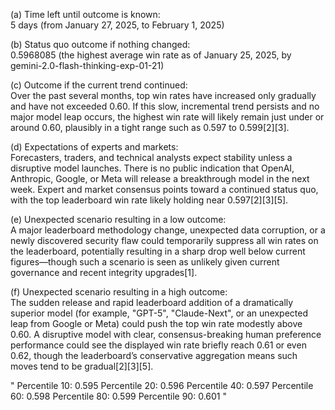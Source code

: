 (a) Time left until outcome is known:  
5 days (from January 27, 2025, to February 1, 2025)

(b) Status quo outcome if nothing changed:  
0.5968085 (the highest average win rate as of January 25, 2025, by gemini-2.0-flash-thinking-exp-01-21)

(c) Outcome if the current trend continued:  
Over the past several months, top win rates have increased only gradually and have not exceeded 0.60. If this slow, incremental trend persists and no major model leap occurs, the highest win rate will likely remain just under or around 0.60, plausibly in a tight range such as 0.597 to 0.599[2][3].

(d) Expectations of experts and markets:  
Forecasters, traders, and technical analysts expect stability unless a disruptive model launches. There is no public indication that OpenAI, Anthropic, Google, or Meta will release a breakthrough model in the next week. Expert and market consensus points toward a continued status quo, with the top leaderboard win rate likely holding near 0.597[2][3][5].

(e) Unexpected scenario resulting in a low outcome:  
A major leaderboard methodology change, unexpected data corruption, or a newly discovered security flaw could temporarily suppress all win rates on the leaderboard, potentially resulting in a sharp drop well below current figures—though such a scenario is seen as unlikely given current governance and recent integrity upgrades[1].

(f) Unexpected scenario resulting in a high outcome:  
The sudden release and rapid leaderboard addition of a dramatically superior model (for example, "GPT-5", "Claude-Next", or an unexpected leap from Google or Meta) could push the top win rate modestly above 0.60. A disruptive model with clear, consensus-breaking human preference performance could see the displayed win rate briefly reach 0.61 or even 0.62, though the leaderboard’s conservative aggregation means such moves tend to be gradual[2][3][5].

"
Percentile 10: 0.595
Percentile 20: 0.596
Percentile 40: 0.597
Percentile 60: 0.598
Percentile 80: 0.599
Percentile 90: 0.601
"